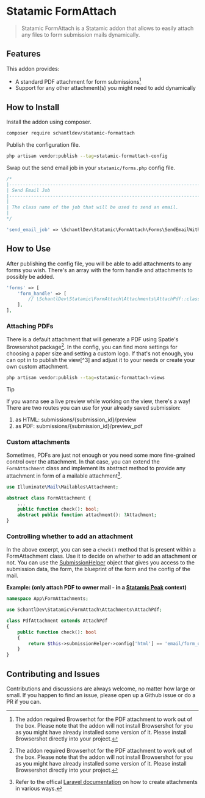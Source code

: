 # Statamic FormAttach

> Statamic FormAttach is a Statamic addon that allows to easily attach any files to form submission mails dynamically.

## Features

This addon provides:

- A standard PDF attachment for form submissions[^1]
- Support for any other attachment(s) you might need to add dynamically

## How to Install

Install the addon using composer.

```bash
composer require schantldev/statamic-formattach
```

Publish the configuration file.

```bash
php artisan vendor:publish --tag=statamic-formattach-config
```

Swap out the send email job in your `statamic/forms.php` config file.

```php
/*
|--------------------------------------------------------------------------
| Send Email Job
|--------------------------------------------------------------------------
|
| The class name of the job that will be used to send an email.
|
*/

'send_email_job' => \SchantlDev\Statamic\FormAttach\Forms\SendEmailWithAttachments::class,
```

## How to Use

After publishing the config file, you will be able to add attachments to any forms you wish. There's an array with the form handle and attachments to possibly be added.

```php
'forms' => [
    'form_handle' => [
        // \SchantlDev\Statamic\FormAttach\Attachments\AttachPdf::class,
    ],
],
```

### Attaching PDFs

There is a default attachment that will generate a PDF using Spatie's Browsershot package[^1]. In the config, you can find more settings for choosing a paper size and setting a custom logo. If that's not enough, you can opt in to publish the view[^3] and adjust it to your needs or create your own custom attachment.

```bash
php artisan vendor:publish --tag=statamic-formattach-views
```

> [!TIP]
> If you wanna see a live preview while working on the view, there's a way! There are two routes you can use for your already saved submission:
>
> 1. as HTML: submissions/{submission_id}/preview
> 2. as PDF: submissions/{submission_id}/preview_pdf

### Custom attachments

Sometimes, PDFs are just not enough or you need some more fine-grained control over the attachment. In that case, you can extend the `FormAttachment` class and implement its abstract method to provide any attachment in form of a mailable attachment[^2].

```php
use Illuminate\Mail\Mailables\Attachment;

abstract class FormAttachment {
    ...
    public function check(): bool;
    abstract public function attachment(): ?Attachment;
}
```

### Controlling whether to add an attachment

In the above excerpt, you can see a `check()` method that is present within a FormAttachment class. Use it to decide on whether to add an attachment or not. You can use the [SubmissionHelper](src/Forms/SubmissionHelper.php) object that gives you access to the submission data, the form, the blueprint of the form and the config of the mail.

**Example: (only attach PDF to owner mail - in a [Statamic Peak](https://github.com/studio1902/statamic-peak) context)**

```php
namespace App\FormAttachments;

use SchantlDev\Statamic\FormAttach\Attachments\AttachPdf;

class PdfAttachment extends AttachPdf
{
    public function check(): bool
    {
        return $this->submissionHelper->config['html'] == 'email/form_owner';
    }
}
```

## Contributing and Issues

Contributions and discussions are always welcome, no matter how large or small. If you happen to find an issue, please open up a Github issue or do a PR if you can.

[^1]: The addon required Browserhot for the PDF attachment to work out of the box. Please note that the addon will not install Browsershot for you as you might have already installed some version of it. Please install Browsershot directly into your project.
[^2]: Refer to the offical [Laravel documentation](https://laravel.com/docs/mail#attachments) on how to create attachments in various ways.
